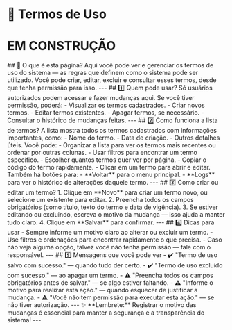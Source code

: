 

# 📜 Termos de Uso

# EM CONSTRUÇÃO

<!-->

## 📄 O que é esta página?
Aqui você pode ver e gerenciar os termos de uso do sistema — as regras que definem como o sistema pode ser utilizado. Você pode criar, editar, excluir e consultar esses termos, desde que tenha permissão para isso.

---

## 1️⃣ Quem pode usar?

Só usuários autorizados podem acessar e fazer mudanças aqui. Se você tiver permissão, poderá:

- Visualizar os termos cadastrados.
- Criar novos termos.
- Editar termos existentes.
- Apagar termos, se necessário.
- Consultar o histórico de mudanças feitas.

---

## 2️⃣ Como funciona a lista de termos?

A lista mostra todos os termos cadastrados com informações importantes, como:

- Nome do termo.
- Data de criação.
- Outros detalhes úteis.

Você pode:

- Organizar a lista para ver os termos mais recentes ou ordenar por outras colunas.
- Usar filtros para encontrar um termo específico.
- Escolher quantos termos quer ver por página.
- Copiar o código do termo rapidamente.
- Clicar em um termo para abrir e editar.

Também há botões para:

- **Voltar** para o menu principal.
- **Logs** para ver o histórico de alterações daquele termo.

---

## 3️⃣ Como criar ou editar um termo?

1. Clique em **Novo** para criar um termo novo, ou selecione um existente para editar.
2. Preencha todos os campos obrigatórios (como título, texto do termo e data de vigência).
3. Se estiver editando ou excluindo, escreva o motivo da mudança — isso ajuda a manter tudo claro.
4. Clique em **Salvar** para confirmar.

---

## 4️⃣ Dicas para usar

- Sempre informe um motivo claro ao alterar ou excluir um termo.
- Use filtros e ordenações para encontrar rapidamente o que precisa.
- Caso não veja alguma opção, talvez você não tenha permissão — fale com o responsável.

---

## 5️⃣ Mensagens que você pode ver

- ✔️ "Termo de uso salvo com sucesso." — quando tudo der certo.
- ✔️ "Termo de uso excluído com sucesso." — ao apagar um termo.
- ⚠️ "Preencha todos os campos obrigatórios antes de salvar." — se algo estiver faltando.
- ⚠️ "Informe o motivo para realizar esta ação." — quando esquecer de justificar a mudança.
- ⚠️ "Você não tem permissão para executar esta ação." — se não tiver autorização.

---

✨ **Lembrete:** Registrar o motivo das mudanças é essencial para manter a segurança e a transparência do sistema!

---